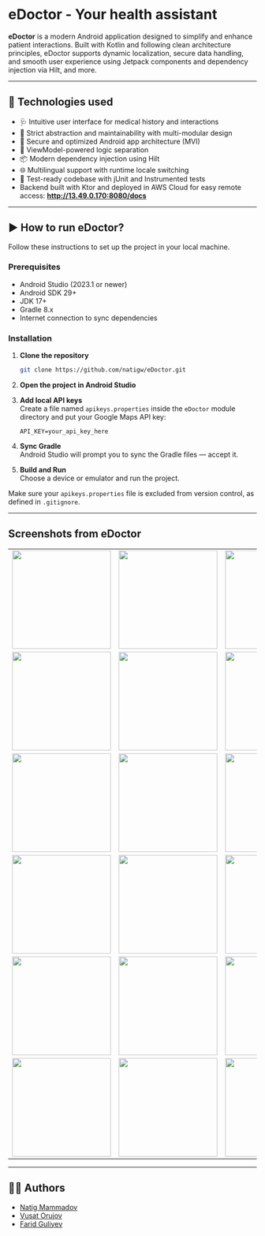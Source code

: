 # eDoctor - Your health assistant

**eDoctor** is a modern Android application designed to simplify and enhance patient interactions. Built with Kotlin and following clean architecture principles, eDoctor supports dynamic localization, secure data handling, and smooth user experience using Jetpack components and dependency injection via Hilt, and more.

---

## 📱 Technologies used

- 🩺 Intuitive user interface for medical history and interactions
- 📄 Strict abstraction and maintainability with multi-modular design
- 🔐 Secure and optimized Android app architecture (MVI)
- 🧠 ViewModel-powered logic separation
- 📦 Modern dependency injection using Hilt
- 🌐 Multilingual support with runtime locale switching
- 🧪 Test-ready codebase with jUnit and Instrumented tests
- Backend built with Ktor and deployed in AWS Cloud for easy remote access: **http://13.49.0.170:8080/docs**

---

## ▶️ How to run eDoctor?

Follow these instructions to set up the project in your local machine.

### Prerequisites

- Android Studio (2023.1 or newer)
- Android SDK 29+
- JDK 17+
- Gradle 8.x
- Internet connection to sync dependencies

### Installation

1. **Clone the repository**
   ```bash
   git clone https://github.com/natigw/eDoctor.git
   ```

2. **Open the project in Android Studio**

3. **Add local API keys**  
   Create a file named `apikeys.properties` inside the `eDoctor` module directory and put your Google Maps API key:
   ```properties
   API_KEY=your_api_key_here
   ```

4. **Sync Gradle**  
   Android Studio will prompt you to sync the Gradle files — accept it.

5. **Build and Run**  
   Choose a device or emulator and run the project.

Make sure your `apikeys.properties` file is excluded from version control, as defined in `.gitignore`.

---

## Screenshots from eDoctor
<table>
  <tr>
    <td><img src="https://github.com/user-attachments/assets/93553baf-9b5f-44b1-b855-3cdd887cb42a" width="200"/></td>
    <td><img src="https://github.com/user-attachments/assets/20c5e7dc-dc9a-4233-b804-316986e39b3b" width="200"/></td>
    <td><img src="https://github.com/user-attachments/assets/a1838067-f28d-4844-af9a-755687c36803" width="200"/></td>
    <td><img src="https://github.com/user-attachments/assets/b25a8722-737e-4093-871a-4a110e47d70c" width="200"/></td>
  </tr>
  <tr>
    <td><img src="https://github.com/user-attachments/assets/9418ece7-d002-4914-b809-45fd4b4c8741" width="200"/></td>
    <td><img src="https://github.com/user-attachments/assets/b79d949c-ccf9-4f88-a5da-851ce7b734be" width="200"/></td>
    <td><img src="https://github.com/user-attachments/assets/9f2a4e05-6f07-4faa-839b-193487692d89" width="200"/></td>
    <td><img src="https://github.com/user-attachments/assets/9036b052-c2fc-47e4-aaf9-fbb6416d4130" width="200"/></td>
  </tr>
  <tr>
    <td><img src="https://github.com/user-attachments/assets/629bcc4f-4b5d-40dc-be58-f2a5e4d10898" width="200"/></td>
    <td><img src="https://github.com/user-attachments/assets/ca89915e-0321-49ab-a2a8-18edbe50d722" width="200"/></td>
    <td><img src="https://github.com/user-attachments/assets/df93c6da-3f39-4486-ac58-66fe20d9f388" width="200"/></td>
  </tr>
  <tr>
    <td><img src="https://github.com/user-attachments/assets/5fdef994-c49e-4672-9aac-fc4e661a2e70" width="200"/></td>
    <td><img src="https://github.com/user-attachments/assets/16b73a99-20d2-479d-b595-b4c7b523bc0b" width="200"/></td>
    <td><img src="https://github.com/user-attachments/assets/080274b4-3a65-41cd-b575-3a2fbb77be24" width="200"/></td>
  </tr>
  <tr>
    <td><img src="https://github.com/user-attachments/assets/52312b01-8e12-4daf-ae7a-ff10c55b1ce5" width="200"/></td>
    <td><img src="https://github.com/user-attachments/assets/cb5f3b14-6300-4bdd-81f7-03c238dc7ccd" width="200"/></td>
    <td><img src="https://github.com/user-attachments/assets/5fcf5f6a-4191-4738-a505-9d9f237d7854" width="200"/></td>
  </tr>
  <tr>
    <td><img src="https://github.com/user-attachments/assets/84aed454-e1e4-4172-888f-107c4ad8b4cb" width="200"/></td>
    <td><img src="https://github.com/user-attachments/assets/270802be-5937-457c-a14a-eb28673875f9" width="200"/></td>
    <td><img src="https://github.com/user-attachments/assets/5a4f2c5f-bbb5-4768-a7de-adf8d18f0b44" width="200"/></td>
    <td><img src="https://github.com/user-attachments/assets/241d03d5-dcbf-46f7-bbbf-45704110bced" width="200"/></td>
  </tr>
</table>

---

## 👨‍💻 Authors

- [Natig Mammadov](https://github.com/natigw)
- [Vusat Orujov](https://github.com/kematian05)
- [Farid Guliyev](https://github.com/faridGuliyew)
